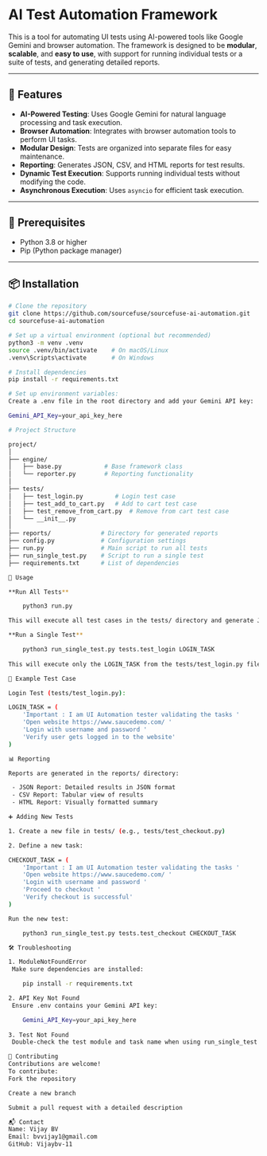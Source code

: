 # AI Test Automation Framework

This is a tool for automating UI tests using AI-powered tools like Google Gemini and browser automation. The framework
is designed to be **modular**, **scalable**, and **easy to use**, with support for running individual tests or a suite
of tests, and generating detailed reports.

---

## 🔧 Features

- **AI-Powered Testing**: Uses Google Gemini for natural language processing and task execution.
- **Browser Automation**: Integrates with browser automation tools to perform UI tasks.
- **Modular Design**: Tests are organized into separate files for easy maintenance.
- **Reporting**: Generates JSON, CSV, and HTML reports for test results.
- **Dynamic Test Execution**: Supports running individual tests without modifying the code.
- **Asynchronous Execution**: Uses `asyncio` for efficient task execution.

---

## 🧱 Prerequisites

- Python 3.8 or higher
- Pip (Python package manager)

---

## 📦 Installation

```bash
# Clone the repository
git clone https://github.com/sourcefuse/sourcefuse-ai-automation.git
cd sourcefuse-ai-automation

# Set up a virtual environment (optional but recommended)
python3 -m venv .venv
source .venv/bin/activate    # On macOS/Linux
.venv\Scripts\activate       # On Windows

# Install dependencies
pip install -r requirements.txt

# Set up environment variables:
Create a .env file in the root directory and add your Gemini API key:

Gemini_API_Key=your_api_key_here

# Project Structure

project/
│
├── engine/
│   ├── base.py            # Base framework class
│   └── reporter.py        # Reporting functionality
│
├── tests/
│   ├── test_login.py         # Login test case
│   ├── test_add_to_cart.py   # Add to cart test case
│   ├── test_remove_from_cart.py  # Remove from cart test case
│   └── __init__.py
│
├── reports/              # Directory for generated reports
├── config.py             # Configuration settings
├── run.py                # Main script to run all tests
├── run_single_test.py    # Script to run a single test
├── requirements.txt      # List of dependencies

🚀 Usage

**Run All Tests**

    python3 run.py

This will execute all test cases in the tests/ directory and generate JSON, CSV, and HTML reports in the reports/ folder.

**Run a Single Test**

    python3 run_single_test.py tests.test_login LOGIN_TASK
    
This will execute only the LOGIN_TASK from the tests/test_login.py file.

🧪 Example Test Case

Login Test (tests/test_login.py):

LOGIN_TASK = (
    'Important : I am UI Automation tester validating the tasks '
    'Open website https://www.saucedemo.com/ '
    'Login with username and password '
    'Verify user gets logged in to the website'
)

📊 Reporting

Reports are generated in the reports/ directory:

 - JSON Report: Detailed results in JSON format
 - CSV Report: Tabular view of results
 - HTML Report: Visually formatted summary

➕ Adding New Tests

1. Create a new file in tests/ (e.g., tests/test_checkout.py)

2. Define a new task:

CHECKOUT_TASK = (
    'Important : I am UI Automation tester validating the tasks '
    'Open website https://www.saucedemo.com/ '
    'Login with username and password '
    'Proceed to checkout '
    'Verify checkout is successful'
)

Run the new test:

    python3 run_single_test.py tests.test_checkout CHECKOUT_TASK

🛠 Troubleshooting

1. ModuleNotFoundError
 Make sure dependencies are installed:

    pip install -r requirements.txt

2. API Key Not Found
 Ensure .env contains your Gemini API key:

    Gemini_API_Key=your_api_key_here
    
3. Test Not Found
 Double-check the test module and task name when using run_single_test.py.

🤝 Contributing
Contributions are welcome!
To contribute:
Fork the repository

Create a new branch

Submit a pull request with a detailed description

📬 Contact
Name: Vijay BV
Email: bvvijay1@gmail.com
GitHub: Vijaybv-11
